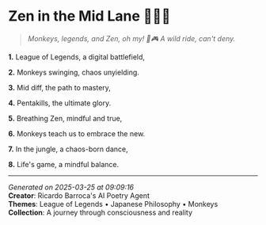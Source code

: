 # Zen in the Mid Lane 🧘‍♀️🐒

> *Monkeys, legends, and Zen, oh my! 🐒🎮 A wild ride, can't deny.*

**1.** League of Legends, a digital battlefield,


**2.** Monkeys swinging, chaos unyielding.


**3.** Mid diff, the path to mastery,


**4.** Pentakills, the ultimate glory.


**5.** Breathing Zen, mindful and true,


**6.** Monkeys teach us to embrace the new.


**7.** In the jungle, a chaos-born dance,


**8.** Life's game, a mindful balance.



---

*Generated on 2025-03-25 at 09:09:16*  
**Creator**: Ricardo Barroca's AI Poetry Agent  
**Themes**: League of Legends • Japanese Philosophy • Monkeys  
**Collection**: A journey through consciousness and reality